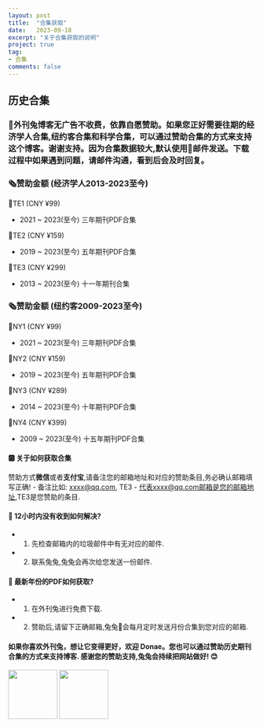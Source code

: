 ```yaml
---
layout: post
title:  "合集获取"
date:   2023-09-18
excerpt: "关于合集获取的说明"
project: true
tag:
- 合集
comments: false
---
```



## 历史合集

### 🐰外刊兔博客无广告不收费，依靠自愿赞助。如果您正好需要往期的经济学人合集,纽约客合集和科学合集，可以通过赞助合集的方式来支持这个博客。谢谢支持。因为合集数据较大,默认使用📮邮件发送。下载过程中如果遇到问题，请邮件沟通，看到后会及时回复。

### 🗞️赞助金额 (经济学人2013-2023至今)

📕TE1  (CNY ¥99) 
- 2021 ~ 2023(至今) 三年期刊PDF合集     

📕TE2  (CNY ¥159)
- 2019 ~ 2023(至今) 五年期刊PDF合集    

📕TE3  (CNY ¥299)
- 2013 ~ 2023(至今) 十一年期刊合集      


### 🗞️赞助金额 (纽约客2009-2023至今)

📔NY1  (CNY ¥99)
- 2021 ~ 2023(至今) 三年期刊PDF合集    

📔NY2  (CNY ¥159)
- 2019 ~ 2023(至今) 五年期刊PDF合集     

📔NY3  (CNY ¥289)
- 2014 ~ 2023(至今) 十年期刊PDF合集     

📔NY4  (CNY ¥399)
- 2009 ~ 2023(至今) 十五年期刊PDF合集   



#### 🅾️ 关于如何获取合集
赞助方式**微信**或者**支付宝**,请备注您的邮箱地址和对应的赞助条目,务必确认邮箱填写正确!
    - 备注比如: xxxx@qq.com, TE3
    - 代表xxxx@qq.com邮箱是您的邮箱地址,TE3是您赞助的条目.

#### 🌟 12小时内没有收到如何解决?
- 1. 先检查邮箱内的垃圾邮件中有无对应的邮件.
- 2. 联系兔兔,兔兔会再次给您发送一份邮件.

#### 🌟 最新年份的PDF如何获取?
- 1. 在外刊兔进行免费下载.
- 2. 赞助后,请留下正确邮箱,兔兔🐰会每月定时发送月份合集到您对应的邮箱. 
 
#### 如果你喜欢外刊兔，想让它变得更好，欢迎 Donae。您也可以通过赞助历史期刊合集的方式来支持博客. 感谢您的赞助支持,兔兔会持续把网站做好! 😊


<img src="https://cdn.jsdelivr.net/gh/liuhaiyan1992/lhycdn/alipayqr2.png" border="0" width = 100 height = 100 /> 
<img src="https://cdn.jsdelivr.net/gh/liuhaiyan1992/lhycdn/weichatqr2.png" border="0" width = 100 height = 100 /> 








